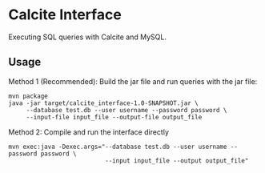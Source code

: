 # Calcite Interface

Executing SQL queries with Calcite and MySQL.

## Usage

Method 1 (Recommended): Build the jar file and run queries with the jar file:

```
mvn package
java -jar target/calcite_interface-1.0-SNAPSHOT.jar \
     --database test.db --user username --password password \
     --input-file input_file --output-file output_file
```

Method 2: Compile and run the interface directly

```
mvn exec:java -Dexec.args="--database test.db --user username --password password \
                           --input input_file --output output_file"
```
